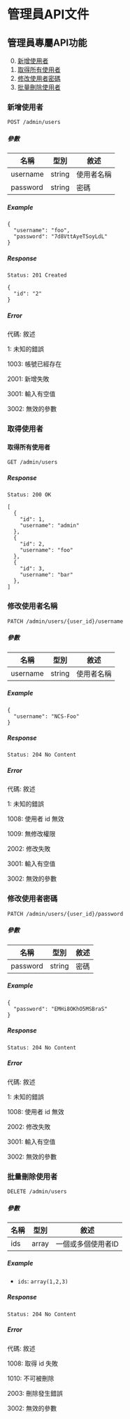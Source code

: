 # 管理員API文件

## 管理員專屬API功能

 0. [新增使用者](#新增使用者)
 0. [取得所有使用者](#取得使用者)
 0. [修改使用者密碼](#修改使用者密碼)
 0. [批量刪除使用者](#批量刪除使用者)

 ### 新增使用者

 `POST /admin/users`

 ##### 參數

 名稱 | 型別 | 敘述
 --- | --- | ---
 username | string | 使用者名稱
 password | string | 密碼

 ##### Example

 ```
 {
   "username": "foo",
   "password": "7d8VttAyeTSoyLdL"
 }
 ```

##### Response

`Status: 201 Created`

```
{
  "id": "2"
}
```
##### Error

代碼: 敘述

1: 未知的錯誤

1003: 帳號已經存在

2001: 新增失敗

3001: 輸入有空值

3002: 無效的參數

### 取得使用者

#### 取得所有使用者

`GET /admin/users`

##### Response

`Status: 200 OK`

```
[
  {
    "id": 1,
    "username": "admin"
  },
  {
    "id": 2,
    "username": "foo"
  },
  {
    "id": 3,
    "username": "bar"
  },
]
```

### 修改使用者名稱

`PATCH /admin/users/{user_id}/username`

##### 參數

名稱 | 型別 | 敘述
--- | --- | ---
username | string | 使用者名稱

##### Example

```
{
  "username": "NCS-Foo"
}
```

##### Response

`Status: 204 No Content`

##### Error

代碼: 敘述

1: 未知的錯誤

1008: 使用者 id 無效

1009: 無修改權限

2002: 修改失敗

3001: 輸入有空值

3002: 無效的參數

### 修改使用者密碼

`PATCH /admin/users/{user_id}/password`

##### 參數

名稱 | 型別 | 敘述
--- | --- | ---
password | string | 密碼

##### Example

```
{
  "password": "EMHi8OKhO5MSBraS"
}
```

##### Response

`Status: 204 No Content`

##### Error

代碼: 敘述

1: 未知的錯誤

1008: 使用者 id 無效

2002: 修改失敗

3001: 輸入有空值

3002: 無效的參數

### 批量刪除使用者

`DELETE /admin/users`

##### 參數

名稱 | 型別 | 敘述
--- | --- | ---
ids  | array | 一個或多個使用者ID

##### Example

- `ids`: `array(1,2,3)`

##### Response

`Status: 204 No Content`

##### Error

代碼: 敘述

1008: 取得 id 失敗

1010: 不可被刪除

2003: 刪除發生錯誤

3002: 無效的參數
